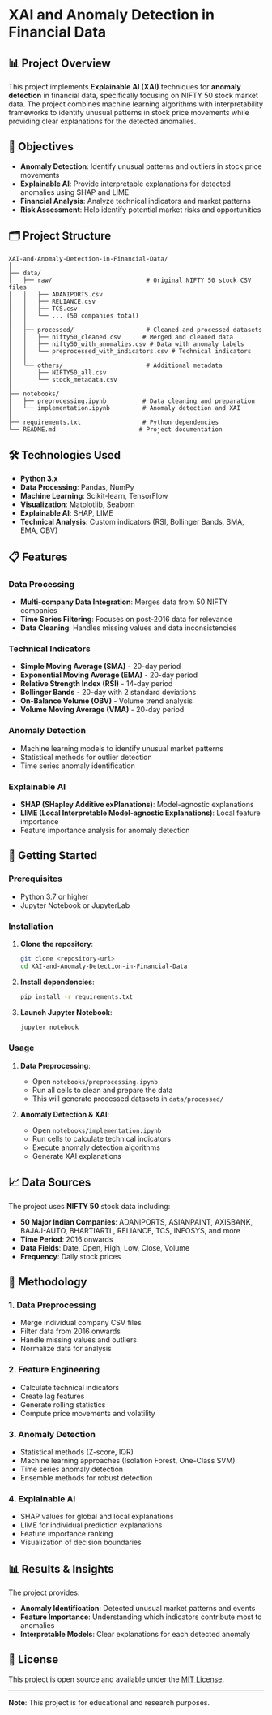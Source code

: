 # XAI and Anomaly Detection in Financial Data

## 📊 Project Overview

This project implements **Explainable AI (XAI)** techniques for **anomaly detection** in financial data, specifically focusing on NIFTY 50 stock market data. The project combines machine learning algorithms with interpretability frameworks to identify unusual patterns in stock price movements while providing clear explanations for the detected anomalies.

## 🎯 Objectives

- **Anomaly Detection**: Identify unusual patterns and outliers in stock price movements
- **Explainable AI**: Provide interpretable explanations for detected anomalies using SHAP and LIME
- **Financial Analysis**: Analyze technical indicators and market patterns
- **Risk Assessment**: Help identify potential market risks and opportunities

## 🗂️ Project Structure

```
XAI-and-Anomaly-Detection-in-Financial-Data/
│
├── data/
│   ├── raw/                          # Original NIFTY 50 stock CSV files
│   │   ├── ADANIPORTS.csv
│   │   ├── RELIANCE.csv
│   │   ├── TCS.csv
│   │   └── ... (50 companies total)
│   │
│   ├── processed/                    # Cleaned and processed datasets
│   │   ├── nifty50_cleaned.csv      # Merged and cleaned data
│   │   ├── nifty50_with_anomalies.csv # Data with anomaly labels
│   │   └── preprocessed_with_indicators.csv # Technical indicators
│   │
│   └── others/                       # Additional metadata
│       ├── NIFTY50_all.csv
│       └── stock_metadata.csv
│
├── notebooks/
│   ├── preprocessing.ipynb          # Data cleaning and preparation
│   └── implementation.ipynb         # Anomaly detection and XAI
│
├── requirements.txt                 # Python dependencies
└── README.md                       # Project documentation
```

## 🛠️ Technologies Used

- **Python 3.x**
- **Data Processing**: Pandas, NumPy
- **Machine Learning**: Scikit-learn, TensorFlow
- **Visualization**: Matplotlib, Seaborn
- **Explainable AI**: SHAP, LIME
- **Technical Analysis**: Custom indicators (RSI, Bollinger Bands, SMA, EMA, OBV)

## 📋 Features

### Data Processing
- **Multi-company Data Integration**: Merges data from 50 NIFTY companies
- **Time Series Filtering**: Focuses on post-2016 data for relevance
- **Data Cleaning**: Handles missing values and data inconsistencies

### Technical Indicators
- **Simple Moving Average (SMA)** - 20-day period
- **Exponential Moving Average (EMA)** - 20-day period
- **Relative Strength Index (RSI)** - 14-day period
- **Bollinger Bands** - 20-day with 2 standard deviations
- **On-Balance Volume (OBV)** - Volume trend analysis
- **Volume Moving Average (VMA)** - 20-day period

### Anomaly Detection
- Machine learning models to identify unusual market patterns
- Statistical methods for outlier detection
- Time series anomaly identification

### Explainable AI
- **SHAP (SHapley Additive exPlanations)**: Model-agnostic explanations
- **LIME (Local Interpretable Model-agnostic Explanations)**: Local feature importance
- Feature importance analysis for anomaly detection

## 🚀 Getting Started

### Prerequisites

- Python 3.7 or higher
- Jupyter Notebook or JupyterLab

### Installation

1. **Clone the repository**:
   ```bash
   git clone <repository-url>
   cd XAI-and-Anomaly-Detection-in-Financial-Data
   ```

2. **Install dependencies**:
   ```bash
   pip install -r requirements.txt
   ```

3. **Launch Jupyter Notebook**:
   ```bash
   jupyter notebook
   ```

### Usage

1. **Data Preprocessing**:
   - Open `notebooks/preprocessing.ipynb`
   - Run all cells to clean and prepare the data
   - This will generate processed datasets in `data/processed/`

2. **Anomaly Detection & XAI**:
   - Open `notebooks/implementation.ipynb`
   - Run cells to calculate technical indicators
   - Execute anomaly detection algorithms
   - Generate XAI explanations

## 📈 Data Sources

The project uses **NIFTY 50** stock data including:

- **50 Major Indian Companies**: ADANIPORTS, ASIANPAINT, AXISBANK, BAJAJ-AUTO, BHARTIARTL, RELIANCE, TCS, INFOSYS, and more
- **Time Period**: 2016 onwards
- **Data Fields**: Date, Open, High, Low, Close, Volume
- **Frequency**: Daily stock prices

## 🔬 Methodology

### 1. Data Preprocessing
- Merge individual company CSV files
- Filter data from 2016 onwards
- Handle missing values and outliers
- Normalize data for analysis

### 2. Feature Engineering
- Calculate technical indicators
- Create lag features
- Generate rolling statistics
- Compute price movements and volatility

### 3. Anomaly Detection
- Statistical methods (Z-score, IQR)
- Machine learning approaches (Isolation Forest, One-Class SVM)
- Time series anomaly detection
- Ensemble methods for robust detection

### 4. Explainable AI
- SHAP values for global and local explanations
- LIME for individual prediction explanations
- Feature importance ranking
- Visualization of decision boundaries

## 📊 Results & Insights

The project provides:

- **Anomaly Identification**: Detected unusual market patterns and events
- **Feature Importance**: Understanding which indicators contribute most to anomalies
- **Interpretable Models**: Clear explanations for each detected anomaly



## 📄 License

This project is open source and available under the [MIT License](LICENSE).


---

**Note**: This project is for educational and research purposes.